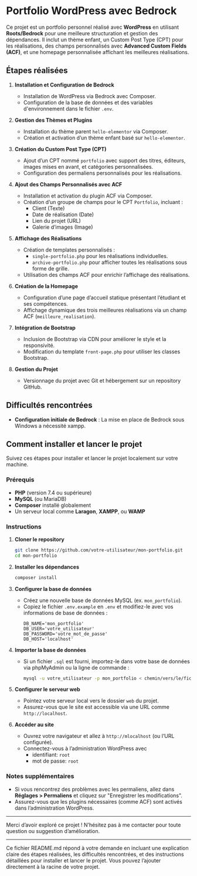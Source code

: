 # Portfolio WordPress avec Bedrock

Ce projet est un portfolio personnel réalisé avec **WordPress** en utilisant **Roots/Bedrock** pour une meilleure structuration et gestion des dépendances. Il inclut un thème enfant, un Custom Post Type (CPT) pour les réalisations, des champs personnalisés avec **Advanced Custom Fields (ACF)**, et une homepage personnalisée affichant les meilleures réalisations.

## Étapes réalisées

1. **Installation et Configuration de Bedrock**
   - Installation de WordPress via Bedrock avec Composer.
   - Configuration de la base de données et des variables d'environnement dans le fichier `.env`.

2. **Gestion des Thèmes et Plugins**
   - Installation du thème parent `hello-elementor` via Composer.
   - Création et activation d’un thème enfant basé sur `hello-elementor`.

3. **Création du Custom Post Type (CPT)**
   - Ajout d’un CPT nommé `portfolio` avec support des titres, éditeurs, images mises en avant, et catégories personnalisées.
   - Configuration des permaliens personnalisés pour les réalisations.

4. **Ajout des Champs Personnalisés avec ACF**
   - Installation et activation du plugin ACF via Composer.
   - Création d’un groupe de champs pour le CPT `Portfolio`, incluant :
     - Client (Texte)
     - Date de réalisation (Date)
     - Lien du projet (URL)
     - Galerie d’images (Image)

5. **Affichage des Réalisations**
   - Création de templates personnalisés :
     - `single-portfolio.php` pour les réalisations individuelles.
     - `archive-portfolio.php` pour afficher toutes les réalisations sous forme de grille.
   - Utilisation des champs ACF pour enrichir l’affichage des réalisations.

6. **Création de la Homepage**
   - Configuration d’une page d’accueil statique présentant l’étudiant et ses compétences.
   - Affichage dynamique des trois meilleures réalisations via un champ ACF (`meilleure_realisation`).

7. **Intégration de Bootstrap**
   - Inclusion de Bootstrap via CDN pour améliorer le style et la responsivité.
   - Modification du template `front-page.php` pour utiliser les classes Bootstrap.

8. **Gestion du Projet**
   - Versionnage du projet avec Git et hébergement sur un repository GitHub.

## Difficultés rencontrées

- **Configuration initiale de Bedrock** : La mise en place de Bedrock sous Windows a nécessité xampp.

## Comment installer et lancer le projet

Suivez ces étapes pour installer et lancer le projet localement sur votre machine.

### Prérequis

- **PHP** (version 7.4 ou supérieure)
- **MySQL** (ou MariaDB)
- **Composer** installé globalement
- Un serveur local comme **Laragon**, **XAMPP**, ou **WAMP**

### Instructions

1. **Cloner le repository**
   ```bash
   git clone https://github.com/votre-utilisateur/mon-portfolio.git
   cd mon-portfolio
   ```

2. **Installer les dépendances**
   ```bash
   composer install
   ```

3. **Configurer la base de données**
   - Créez une nouvelle base de données MySQL (ex. `mon_portfolio`).
   - Copiez le fichier `.env.example` en `.env` et modifiez-le avec vos informations de base de données :
     ```
     DB_NAME='mon_portfolio'
     DB_USER='votre_utilisateur'
     DB_PASSWORD='votre_mot_de_passe'
     DB_HOST='localhost'
     ```

4. **Importer la base de données**
   - Si un fichier `.sql` est fourni, importez-le dans votre base de données via phpMyAdmin ou la ligne de commande :
     ```bash
     mysql -u votre_utilisateur -p mon_portfolio < chemin/vers/le/fichier.sql
     ```

5. **Configurer le serveur web**
   - Pointez votre serveur local vers le dossier `web` du projet.
   - Assurez-vous que le site est accessible via une URL comme `http://localhost`.

6. **Accéder au site**
    - Ouvrez votre navigateur et allez à `http://mlocalhost` (ou l’URL configurée).
    - Connectez-vous à l’administration WordPress avec
      - identifiant: `root`
      - mot de passe: `root`

### Notes supplémentaires
- Si vous rencontrez des problèmes avec les permaliens, allez dans **Réglages > Permaliens** et cliquez sur "Enregistrer les modifications".
- Assurez-vous que les plugins nécessaires (comme ACF) sont activés dans l’administration WordPress.

---

Merci d’avoir exploré ce projet ! N’hésitez pas à me contacter pour toute question ou suggestion d’amélioration.

--- 

Ce fichier README.md répond à votre demande en incluant une explication claire des étapes réalisées, les difficultés rencontrées, et des instructions détaillées pour installer et lancer le projet. Vous pouvez l’ajouter directement à la racine de votre projet.